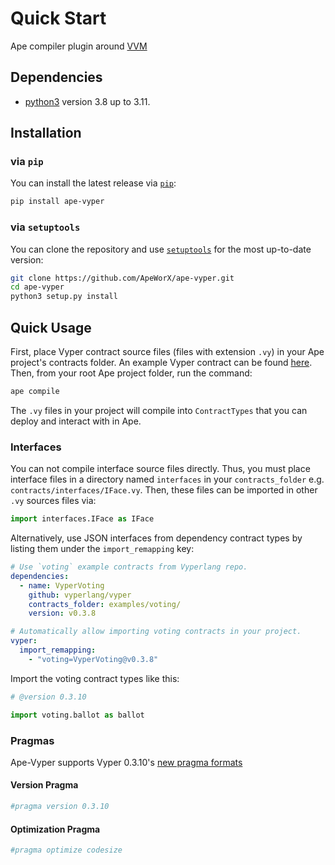 # Quick Start

Ape compiler plugin around [VVM](https://github.com/vyperlang/vvm)

## Dependencies

- [python3](https://www.python.org/downloads) version 3.8 up to 3.11.

## Installation

### via `pip`

You can install the latest release via [`pip`](https://pypi.org/project/pip/):

```bash
pip install ape-vyper
```

### via `setuptools`

You can clone the repository and use [`setuptools`](https://github.com/pypa/setuptools) for the most up-to-date version:

```bash
git clone https://github.com/ApeWorX/ape-vyper.git
cd ape-vyper
python3 setup.py install
```

## Quick Usage

First, place Vyper contract source files (files with extension `.vy`) in your Ape project's contracts folder.
An example Vyper contract can be found [here](https://vyper.readthedocs.io/en/stable/vyper-by-example.html).
Then, from your root Ape project folder, run the command:

```bash
ape compile
```

The `.vy` files in your project will compile into `ContractTypes` that you can deploy and interact with in Ape.

### Interfaces

You can not compile interface source files directly.
Thus, you must place interface files in a directory named `interfaces` in your `contracts_folder` e.g. `contracts/interfaces/IFace.vy`.
Then, these files can be imported in other `.vy` sources files via:

```python
import interfaces.IFace as IFace
```

Alternatively, use JSON interfaces from dependency contract types by listing them under the `import_remapping` key:

```yaml
# Use `voting` example contracts from Vyperlang repo.
dependencies:
  - name: VyperVoting
    github: vyperlang/vyper
    contracts_folder: examples/voting/
    version: v0.3.8

# Automatically allow importing voting contracts in your project.
vyper:
  import_remapping:
    - "voting=VyperVoting@v0.3.8"
```

Import the voting contract types like this:

```python
# @version 0.3.10

import voting.ballot as ballot
```


### Pragmas

Ape-Vyper supports Vyper 0.3.10's [new pragma formats](https://github.com/vyperlang/vyper/pull/3493)

#### Version Pragma

``` python
#pragma version 0.3.10
```

#### Optimization Pragma

``` python
#pragma optimize codesize
```


